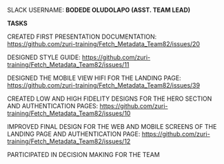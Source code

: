 SLACK USERNAME: **BODEDE OLUDOLAPO (ASST. TEAM LEAD)**

**TASKS**

CREATED FIRST PRESENTATION DOCUMENTATION: https://github.com/zuri-training/Fetch_Metadata_Team82/issues/20

DESIGNED STYLE GUIDE: https://github.com/zuri-training/Fetch_Metadata_Team82/issues/11

DESIGNED THE MOBILE VIEW HIFI FOR THE LANDING PAGE: https://github.com/zuri-training/Fetch_Metadata_Team82/issues/39

CREATED LOW AND HIGH FIDELITY DESIGNS FOR THE HERO SECTION AND AUTHENTICATION PAGES: https://github.com/zuri-training/Fetch_Metadata_Team82/issues/10

IMPROVED FINAL DESIGN FOR THE WEB AND MOBILE SCREENS OF THE LANDING PAGE AND AUTHENTICATION PAGE: https://github.com/zuri-training/Fetch_Metadata_Team82/issues/12

PARTICIPATED IN DECISION MAKING FOR THE TEAM
